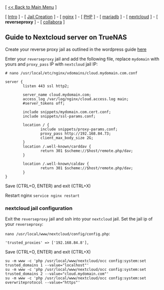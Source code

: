 [ [<< Back to Main Menu](https://github.com/seth586/guides/blob/master/README.md) ]

[ [Intro](README.md) ] - [ [Jail Creation](1_jail.md) ] - [ [nginx](4_apache.md) ] - [ [PHP](3_php.md) ] - [ [mariadb](2_mariadb.md) ] - [ [nextcloud](5_nextcloud.md) ] - [ **reverseproxy** ] - [ [collabora](7_collabora.md) ]

## Guide to Nextcloud server on TrueNAS

Create your reverse proxy jail as outlined in the wordpress guide [here](https://github.com/seth586/guides/blob/master/FreeNAS/webserver/6_reverse_proxy.md)

Enter your `reverseproxy` jail and add the following file, replace `mydomain` with yours and `proxy_pass` IP with `nextcloud` jail IP:
```
# nano /usr/local/etc/nginx/vdomains/cloud.mydomain.com.conf
```
```
server {
        listen 443 ssl http2;

        server_name cloud.mydomain.com;
        access_log /var/log/nginx/cloud.access.log main;
        #server_tokens off;

        include snippets/mydomain.com.cert.conf;
        include snippets/ssl-params.conf;

        location / {
                include snippets/proxy-params.conf;
                proxy_pass http://192.168.84.73;
                client_max_body_size 2G;
        }
        location /.well-known/carddav {
                return 301 $scheme://$host/remote.php/dav;
        }

        location /.well-known/caldav {
                return 301 $scheme://$host/remote.php/dav;
        }
}

```
Save (CTRL+O, ENTER) and exit (CTRL+X)

Restart nginx `service nginx restart`

### nextcloud jail configuration

Exit the `reverseproxy` jail and ssh into your `nextcloud` jail. Set the jail ip of your `reverseproxy`:

`nano /usr/local/www/nextcloud/config/config.php`:
```
'trusted_proxies' => ['192.168.84.8'],
```
Save (CTRL+O, ENTER) and exit (CTRL+X)
```
su -m www -c 'php /usr/local/www/nextcloud/occ config:system:set trusted_domains 1 --value="localhost"'
su -m www -c 'php /usr/local/www/nextcloud/occ config:system:set trusted_domains 2 --value="cloud.mydomain.com"'
su -m www -c 'php /usr/local/www/nextcloud/occ config:system:set overwriteprotocol --value="https"'
```
